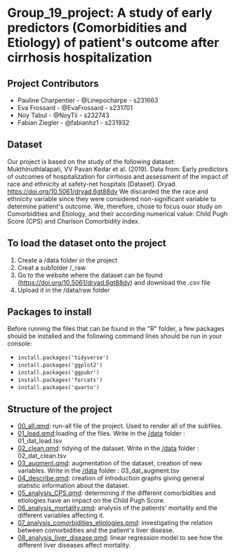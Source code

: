# Group_19_project: A study of early predictors (Comorbidities and Etiology) of patient's outcome after cirrhosis hospitalization 

## Project Contributors

-   Pauline Charpentier - @Linepocharpe - s231663
-   Eva Frossard - @EvaFrossard - s231701
-   Noy Tabul - @NoyTii - s232743
-   Fabian Ziegler - @fabianhz1 - s231932

## Dataset

Our project is based on the study of the following dataset: Mukthinuthlalapati, VV Pavan Kedar et al. (2019). Data from: Early predictors of outcomes of hospitalization for cirrhosis and assessment of the impact of race and ethnicity at safety-net hospitals [Dataset]. Dryad. <https://doi.org/10.5061/dryad.6gt88dv> We discarded the the race and ethnicity variable since they were considered non-significant variable to determine patient's outcome. We, therefore, chose to focus ouor study on Comorbidities and Etiology, and their according numerical value: Child Pugh Score (CPS) and Charlson Comorbidity Index.

## To load the dataset onto the project

1)  Create a /data folder in the project
2)  Creat a subfolder /_raw
3)  Go to the website where the dataset can be found (<https://doi.org/10.5061/dryad.6gt88dv>) and download the .csv file
4)  Upload it in the /data/raw folder

## Packages to install

Before running the files that can be found in the "R" folder, a few packages should be installed and the following command lines should be run in your console:

-   `install.packages('tidyverse')`
-   `install.packages('ggplot2')`
-   `install.packages('ggpubr')`
-   `install.packages('forcats')`
-   `install.packages('quarto')`

## Structure of the project

-   [00_all.qmd](https://github.com/rforbiodatascience23/Group_19_project/blob/main/R/00_all.qmd): run-all file of the project. Used to render all of the subfiles.
-   [01_load.qmd](https://github.com/rforbiodatascience23/Group_19_project/blob/main/R/01_load.qmd):loading of the files. Write in the [/data](https://github.com/rforbiodatascience23/Group_19_project/blob/main/data) folder : 01_dat_load.tsv
-   [02_clean.qmd](https://github.com/rforbiodatascience23/Group_19_project/blob/main/R/02_clean.qmd): tidying of the dataset. Write in the [/data](https://github.com/rforbiodatascience23/Group_19_project/blob/main/data) folder : 02_dat_clean.tsv
-   [03_augment.qmd](https://github.com/rforbiodatascience23/Group_19_project/blob/main/R/03_augment.qmd): augmentation of the dataset, creation of new variables. Write in the [/data](https://github.com/rforbiodatascience23/Group_19_project/blob/main/data) folder : 03_dat_augment.tsv
-   [04_describe.qmd](https://github.com/rforbiodatascience23/Group_19_project/blob/main/R/04_describe.qmd): creation of introduction graphs giving general statistic information about the dataset.
-   [05_analysis_CPS.qmd](https://github.com/rforbiodatascience23/Group_19_project/blob/main/R/07_analysis_CPS.qmd): determining if the different comorbidities and etiologies have an impact on the Child Pugh Score.
-   [06_analysis_mortality.qmd](https://github.com/rforbiodatascience23/Group_19_project/blob/main/R/06_analysis1.qmd): analysis of the patients' mortality and the different variables affecting it.
-   [07_analysis_comorbidities_etiologies.qmd](https://github.com/rforbiodatascience23/Group_19_project/blob/main/R/07_analysis_comorbidities_etiologies.qmd): investigating the relation between comorbidities and the patient's liver disease.
-   [08_analysis_liver_disease.qmd](https://github.com/rforbiodatascience23/Group_19_project/blob/main/R/08_analysis_liver_disease.qmd): linear regression model to see how the different liver diseases affect mortality.
